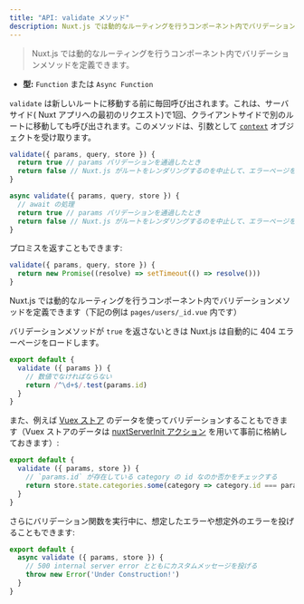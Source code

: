 ```yaml
---
title: "API: validate メソッド"
description: Nuxt.js では動的なルーティングを行うコンポーネント内でバリデーションメソッドを定義できます。
---
```


> Nuxt.js では動的なルーティングを行うコンポーネント内でバリデーションメソッドを定義できます。

- **型:** `Function` または `Async Function`

`validate` は新しいルートに移動する前に毎回呼び出されます。これは、サーバサイド( Nuxt アプリへの最初のリクエスト)で1回、クライアントサイドで別のルートに移動しても呼び出されます。このメソッドは、引数として [`context`](/api/context) オブジェクトを受け取ります。

```js
validate({ params, query, store }) {
  return true // params バリデーションを通過したとき
  return false // Nuxt.js がルートをレンダリングするのを中止して、エラーページを表示させる
}
```

```js
async validate({ params, query, store }) {
  // await の処理
  return true // params バリデーションを通過したとき
  return false // Nuxt.js がルートをレンダリングするのを中止して、エラーページを表示させる
}
```

プロミスを返すこともできます:

```js
validate({ params, query, store }) {
  return new Promise((resolve) => setTimeout(() => resolve()))
}
```

Nuxt.js では動的なルーティングを行うコンポーネント内でバリデーションメソッドを定義できます（下記の例は `pages/users/_id.vue` 内です）

バリデーションメソッドが `true` を返さないときは Nuxt.js は自動的に 404 エラーページをロードします。

```js
export default {
  validate ({ params }) {
    // 数値でなければならない
    return /^\d+$/.test(params.id)
  }
}
```

また、例えば [Vuex ストア](/guide/vuex-store) のデータを使ってバリデーションすることもできます（Vuex ストアのデータは [nuxtServerInit アクション](/guide/vuex-store#nuxtserverinit-アクション) を用いて事前に格納しておきます）:

```js
export default {
  validate ({ params, store }) {
    // `params.id` が存在している category の id なのか否かをチェックする
    return store.state.categories.some(category => category.id === params.id)
  }
}
```

さらにバリデーション関数を実行中に、想定したエラーや想定外のエラーを投げることもできます:

 ```js
export default {
   async validate ({ params, store }) {
     // 500 internal server error とともにカスタムメッセージを投げる
     throw new Error('Under Construction!')
   }
}
```
